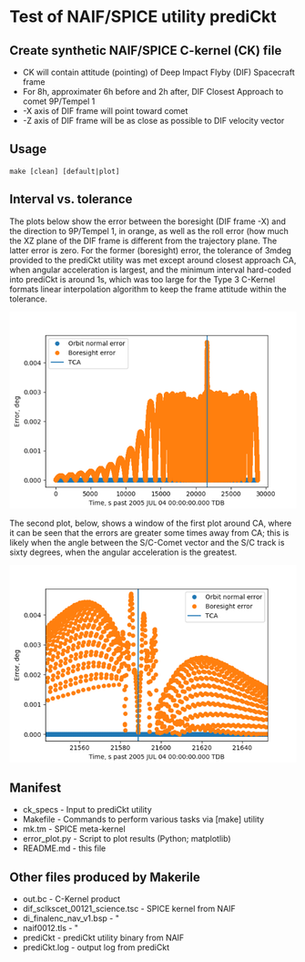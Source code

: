 # Test of NAIF/SPICE utility prediCkt

## Create synthetic NAIF/SPICE C-kernel (CK) file

* CK will contain attitude (pointing) of Deep Impact Flyby (DIF) Spacecraft frame
* For 8h, approximater 6h before and 2h after, DIF Closest Approach to comet 9P/Tempel 1
* -X axis of DIF frame will point toward comet
* -Z axis of DIF frame will be as close as possible to DIF velocity vector


## Usage

    make [clean] [default|plot]

## Interval vs. tolerance

The plots below show the error between the boresight (DIF frame -X) and the direction to 9P/Tempel 1, in orange,
as well as the roll error (how much the XZ plane of the DIF frame is different from the trajectory plane.
The latter error is zero.
For the former (boresight) error,
the tolerance of 3mdeg provided to the prediCkt utility was met except around closest approach CA,
when angular acceleration is largest, and the minimum interval hard-coded into prediCkt is around 1s,
which was too large for the Type 3 C-Kernel formats linear interpolation algorithm to keep the frame
attitude within the tolerance.

 ![](https://github.com/drbitboy/SPICE_prediCkt_test/raw/master/img/full_plot.png)

The second plot, below,  shows a window of the first plot around CA, where it can be seen that the
errors are greater some times away from CA; this is likely when the angle between the S/C-Comet
vector and the S/C track is sixty degrees, when the angular acceleration is the greatest.

 ![](https://github.com/drbitboy/SPICE_prediCkt_test/raw/master/img/sub_plot.png)

## Manifest
* ck_specs - Input to prediCkt utility
* Makefile - Commands to perform various tasks via [make] utility
* mk.tm - SPICE meta-kernel
* error_plot.py - Script to plot results (Python; matplotlib)
* README.md - this file

## Other files produced by Makerile

* out.bc - C-Kernel product
* dif_sclkscet_00121_science.tsc - SPICE kernel from NAIF
* di_finalenc_nav_v1.bsp - "
* naif0012.tls - "
* prediCkt - prediCkt utility binary from NAIF
* prediCkt.log - output log from prediCkt
